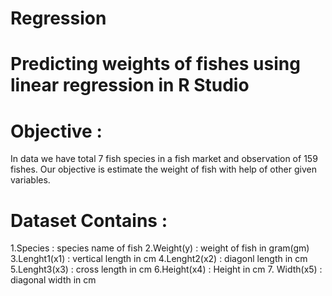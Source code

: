 # Regression
# Predicting weights of fishes using linear regression in R Studio

# Objective : 
In data we have total 7 fish species in a fish market and observation of 159 fishes.
Our objective is estimate the weight of fish with help of other  given variables.
# Dataset Contains : 
1.Species : species name of fish
2.Weight(y) : weight of fish in gram(gm)
3.Lenght1(x1) : vertical length in cm
4.Lenght2(x2) : diagonl length in cm
5.Lenght3(x3) : cross length in cm
6.Height(x4) : Height in cm
7. Width(x5) : diagonal width in cm
